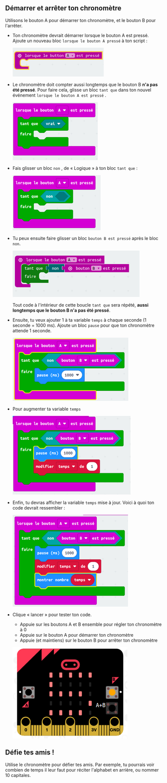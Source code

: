## Démarrer et arrêter ton chronomètre

Utilisons le bouton A pour démarrer ton chronomètre, et le bouton B pour l'arrêter.

+ Ton chronomètre devrait démarrer lorsque le bouton A est pressé. Ajoute un nouveau bloc `lorsque le bouton A pressé` à ton script :
    
    ![capture d'écran](images/clock-a-pressed.png)

+ Le chronomètre doit compter aussi longtemps que le bouton B **n'a pas été pressé**. Pour faire cela, glisse un bloc `tant que` dans ton nouvel événement `lorsque le bouton A est pressé` .
    
    ![capture d'écran](images/clock-while.png)

+ Fais glisser un bloc `non` , de « Logique » à ton bloc `tant que` :
    
    ![capture d'écran](images/clock-not.png)

+ Tu peux ensuite faire glisser un bloc `bouton B est pressé` après le bloc `non`.
    
    ![capture d'écran](images/clock-b-pressed.png)
    
    Tout code à l'intérieur de cette boucle `tant que` sera répété, **aussi longtemps que le bouton B n'a pas été pressé**.

+ Ensuite, tu veux ajouter 1 à ta variable `temps` à chaque seconde (1 seconde = 1000 ms). Ajoute un bloc `pause` pour que ton chronomètre attende 1 seconde.
    
    ![capture d'écran](images/clock-pause.png)

+ Pour augmenter ta variable `temps`
    
    ![capture d'écran](images/clock-change-time.png)

+ Enfin, tu devras afficher la variable `temps` mise à jour. Voici à quoi ton code devrait ressembler :
    
    ![capture d'écran](images/clock-update.png)

+ Clique « lancer » pour tester ton code.
    
    + Appuie sur les boutons A et B ensemble pour régler ton chronomètre à 0
    + Appuie sur le bouton A pour démarrer ton chronomètre
    + Appuie (et maintiens) sur le bouton B pour arrêter ton chronomètre
    
    ![capture d'écran](images/clock-test.png)

## Défie tes amis !

Utilise le chronomètre pour défier tes amis. Par exemple, tu pourrais voir combien de temps il leur faut pour réciter l'alphabet en arrière, ou nommer 10 capitales.